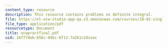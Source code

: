 ```yaml
---
content_type: resource
description: This resource contains problems on definite integral.
file: https://ol-ocw-studio-app-qa.s3.amazonaws.com/courses/18-01-single-variable-calculus-fall-2005/16f774ebb5bc94bc8f127a2b1c2dceac_ocwpractfinal.pdf
file_type: application/pdf
resourcetype: Document
title: ocwpractfinal.pdf
uid: 16f774eb-b5bc-94bc-8f12-7a2b1c2dceac
---
```

